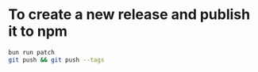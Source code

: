 # To create a new release and publish it to npm

```bash
bun run patch
git push && git push --tags
```
